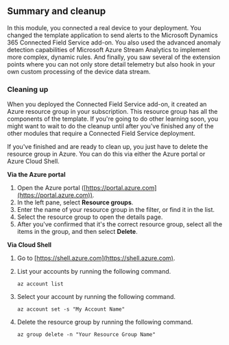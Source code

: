 ## Summary and cleanup

In this module, you connected a real device to your deployment. You changed the template application to send alerts to the Microsoft Dynamics 365 Connected Field Service add-on. You also used the advanced anomaly detection capabilities of Microsoft Azure Stream Analytics to implement more complex, dynamic rules. And finally, you saw several of the extension points where you can not only store detail telemetry but also hook in your own custom processing of the device data stream.

### Cleaning up

When you deployed the Connected Field Service add-on, it created an Azure resource group in your subscription. This resource group has all the components of the template. If you're going to do other learning soon, you might want to wait to do the cleanup until after you've finished any of the other modules that require a Connected Field Service deployment.

If you've finished and are ready to clean up, you just have to delete the resource group in Azure. You can do this via either the Azure portal or Azure Cloud Shell.

**Via the Azure portal**

1. Open the Azure portal ([https://portal.azure.com](https://portal.azure.com)).
2. In the left pane, select **Resource groups**.
3. Enter the name of your resource group in the filter, or find it in the list.
4. Select the resource group to open the details page.
5. After you've confirmed that it's the correct resource group, select all the items in the group, and then select **Delete**.

**Via Cloud Shell**

1. Go to [https://shell.azure.com](https://shell.azure.com).
2. List your accounts by running the following command.

    ```
    az account list
    ```

3. Select your account by running the following command.

    ```
    az account set -s "My Account Name"
    ```

4. Delete the resource group by running the following command.

    ```
    az group delete -n "Your Resource Group Name"
    ```
